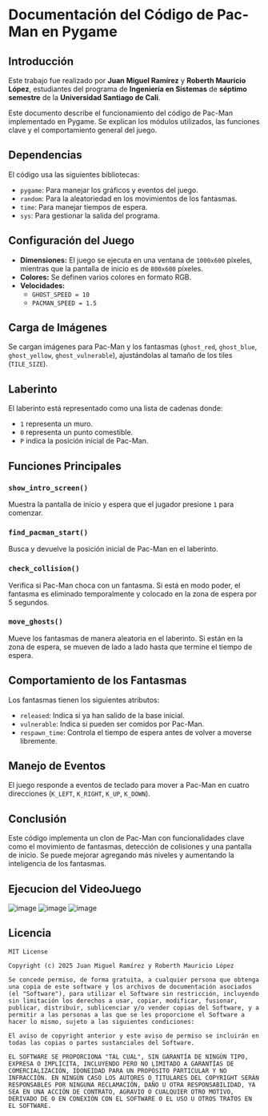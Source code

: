 # Documentación del Código de Pac-Man en Pygame

## Introducción
Este trabajo fue realizado por **Juan Miguel Ramírez** y **Roberth Mauricio López**, estudiantes del programa de **Ingeniería en Sistemas** de **séptimo semestre** de la **Universidad Santiago de Cali**. 

Este documento describe el funcionamiento del código de Pac-Man implementado en Pygame. Se explican los módulos utilizados, las funciones clave y el comportamiento general del juego.

## Dependencias
El código usa las siguientes bibliotecas:
- `pygame`: Para manejar los gráficos y eventos del juego.
- `random`: Para la aleatoriedad en los movimientos de los fantasmas.
- `time`: Para manejar tiempos de espera.
- `sys`: Para gestionar la salida del programa.

## Configuración del Juego
- **Dimensiones:** El juego se ejecuta en una ventana de `1000x600` píxeles, mientras que la pantalla de inicio es de `800x600` píxeles.
- **Colores:** Se definen varios colores en formato RGB.
- **Velocidades:**
  - `GHOST_SPEED = 10`
  - `PACMAN_SPEED = 1.5`

## Carga de Imágenes
Se cargan imágenes para Pac-Man y los fantasmas (`ghost_red`, `ghost_blue`, `ghost_yellow`, `ghost_vulnerable`), ajustándolas al tamaño de los tiles (`TILE_SIZE`).

## Laberinto
El laberinto está representado como una lista de cadenas donde:
- `1` representa un muro.
- `0` representa un punto comestible.
- `P` indica la posición inicial de Pac-Man.

## Funciones Principales
### `show_intro_screen()`
Muestra la pantalla de inicio y espera que el jugador presione `1` para comenzar.

### `find_pacman_start()`
Busca y devuelve la posición inicial de Pac-Man en el laberinto.

### `check_collision()`
Verifica si Pac-Man choca con un fantasma. Si está en modo poder, el fantasma es eliminado temporalmente y colocado en la zona de espera por 5 segundos.

### `move_ghosts()`
Mueve los fantasmas de manera aleatoria en el laberinto. Si están en la zona de espera, se mueven de lado a lado hasta que termine el tiempo de espera.

## Comportamiento de los Fantasmas
Los fantasmas tienen los siguientes atributos:
- `released`: Indica si ya han salido de la base inicial.
- `vulnerable`: Indica si pueden ser comidos por Pac-Man.
- `respawn_time`: Controla el tiempo de espera antes de volver a moverse libremente.

## Manejo de Eventos
El juego responde a eventos de teclado para mover a Pac-Man en cuatro direcciones (`K_LEFT`, `K_RIGHT`, `K_UP`, `K_DOWN`).

## Conclusión
Este código implementa un clon de Pac-Man con funcionalidades clave como el movimiento de fantasmas, detección de colisiones y una pantalla de inicio. Se puede mejorar agregando más niveles y aumentando la inteligencia de los fantasmas.

## Ejecucion del VideoJuego
![image](https://github.com/user-attachments/assets/2125824c-62e7-42aa-a24d-78850e24c00a)
![image](https://github.com/user-attachments/assets/0eb7dd6a-550b-44ad-a315-469162e2879e)
![image](https://github.com/user-attachments/assets/e1638dc6-7658-4114-a941-061a1d9215f2)

## Licencia
```
MIT License

Copyright (c) 2025 Juan Miguel Ramírez y Roberth Mauricio López

Se concede permiso, de forma gratuita, a cualquier persona que obtenga una copia de este software y los archivos de documentación asociados (el "Software"), para utilizar el Software sin restricción, incluyendo sin limitación los derechos a usar, copiar, modificar, fusionar, publicar, distribuir, sublicenciar y/o vender copias del Software, y a permitir a las personas a las que se les proporcione el Software a hacer lo mismo, sujeto a las siguientes condiciones:

El aviso de copyright anterior y este aviso de permiso se incluirán en todas las copias o partes sustanciales del Software.

EL SOFTWARE SE PROPORCIONA "TAL CUAL", SIN GARANTÍA DE NINGÚN TIPO, EXPRESA O IMPLÍCITA, INCLUYENDO PERO NO LIMITADO A GARANTÍAS DE COMERCIALIZACIÓN, IDONEIDAD PARA UN PROPÓSITO PARTICULAR Y NO INFRACCIÓN. EN NINGÚN CASO LOS AUTORES O TITULARES DEL COPYRIGHT SERÁN RESPONSABLES POR NINGUNA RECLAMACIÓN, DAÑO U OTRA RESPONSABILIDAD, YA SEA EN UNA ACCIÓN DE CONTRATO, AGRAVIO O CUALQUIER OTRO MOTIVO, DERIVADO DE O EN CONEXIÓN CON EL SOFTWARE O EL USO U OTROS TRATOS EN EL SOFTWARE.
```


